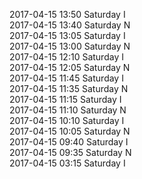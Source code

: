 2017-04-15 13:50 Saturday  I  
2017-04-15 13:40 Saturday  N  
2017-04-15 13:05 Saturday  I  
2017-04-15 13:00 Saturday  N  
2017-04-15 12:10 Saturday  I  
2017-04-15 12:05 Saturday  N  
2017-04-15 11:45 Saturday  I  
2017-04-15 11:35 Saturday  N  
2017-04-15 11:15 Saturday  I  
2017-04-15 11:10 Saturday  N  
2017-04-15 10:10 Saturday  I  
2017-04-15 10:05 Saturday  N  
2017-04-15 09:40 Saturday  I  
2017-04-15 09:35 Saturday  N  
2017-04-15 03:15 Saturday  I  

